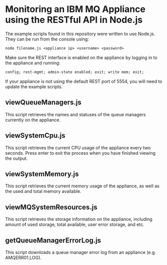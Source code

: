 # Monitoring an IBM MQ Appliance using the RESTful API in Node.js
The example scripts found in this repository were written to use Node.js. They can be run from the console using:
```
node filename.js <appliance ip> <username> <password>
```
Make sure the REST interface is enabled on the appliance by logging in to the appliance and running:
```
config; rest-mgmt; admin-state enabled; exit; write mem; exit;
```
If your appliance is not using the default REST port of 5554, you will need to update the example scripts.
## viewQueueManagers.js
This script retrieves the names and statuses of the queue managers currently on the appliance.
## viewSystemCpu.js
This script retrieves the current CPU usage of the appliance every two seconds. Press enter to exit the process when you have finished viewing the output.
## viewSystemMemory.js
This script retrieves the current memory usage of the appliance, as well as the used and total memory available.
## viewMQSystemResources.js
This script retrieves the storage information on the appliance, including amount of used storage, total available, user error storage, and etc.
## getQueueManagerErrorLog.js
This script downloads a queue manager error log from an appliance (e.g. AMQERR01.LOG).
